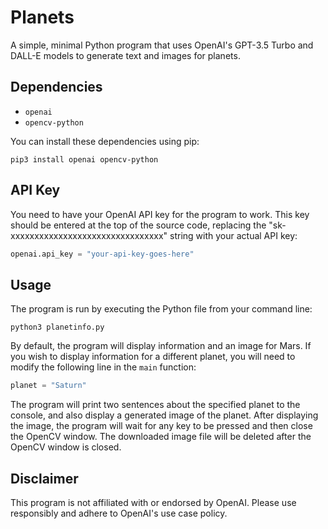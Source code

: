 # Planets

A simple, minimal Python program that uses OpenAI's GPT-3.5 Turbo and DALL-E models to generate text and images for planets. 

## Dependencies

- `openai`
- `opencv-python`

You can install these dependencies using pip:

```
pip3 install openai opencv-python
```

## API Key

You need to have your OpenAI API key for the program to work. This key should be entered at the top of the source code, replacing the "sk-xxxxxxxxxxxxxxxxxxxxxxxxxxxxxxxx" string with your actual API key:

```python
openai.api_key = "your-api-key-goes-here"
```

## Usage

The program is run by executing the Python file from your command line:

```
python3 planetinfo.py
```

By default, the program will display information and an image for Mars. If you wish to display information for a different planet, you will need to modify the following line in the `main` function:

```python
planet = "Saturn"
```

The program will print two sentences about the specified planet to the console, and also display a generated image of the planet. After displaying the image, the program will wait for any key to be pressed and then close the OpenCV window. The downloaded image file will be deleted after the OpenCV window is closed.

## Disclaimer

This program is not affiliated with or endorsed by OpenAI. Please use responsibly and adhere to OpenAI's use case policy.
